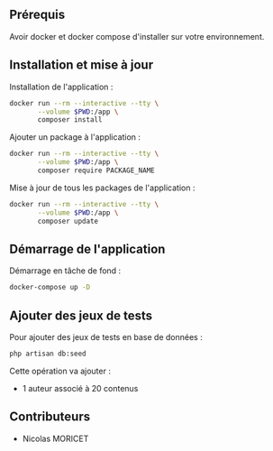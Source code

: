## Prérequis

Avoir docker et docker compose d'installer sur votre environnement.

## Installation et mise à jour

Installation de l'application :

```bash
docker run --rm --interactive --tty \
       --volume $PWD:/app \
       composer install
```

Ajouter un package à l'application :

```bash
docker run --rm --interactive --tty \
       --volume $PWD:/app \
       composer require PACKAGE_NAME
```

Mise à jour de tous les packages de l'application :

```bash
docker run --rm --interactive --tty \
       --volume $PWD:/app \
       composer update
```

## Démarrage de l'application

Démarrage en tâche de fond :

```bash
docker-compose up -D
```

## Ajouter des jeux de tests

Pour ajouter des jeux de tests en base de données :

```bash
php artisan db:seed
```

Cette opération va ajouter : 

- 1 auteur associé à 20 contenus

## Contributeurs

* Nicolas MORICET
